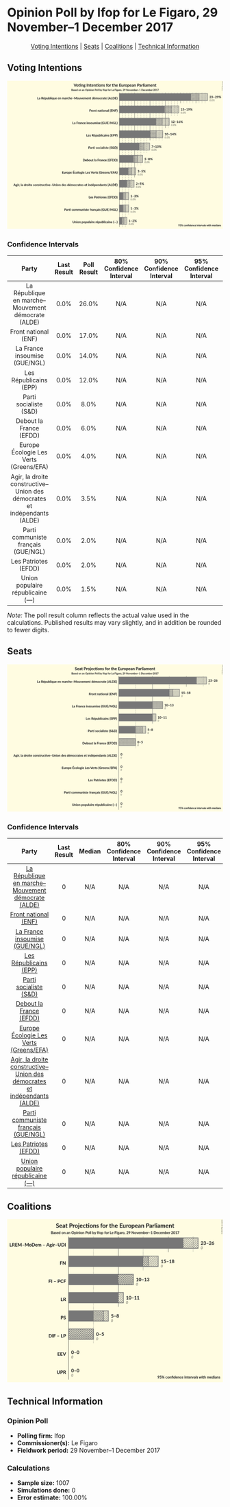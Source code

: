 # Opinion Poll by Ifop for Le Figaro, 29 November–1 December 2017

<p align="center"><a href="#voting-intentions">Voting Intentions</a> | <a href="#seats">Seats</a> | <a href="#coalitions">Coalitions</a> | <a href="#technical-information">Technical Information</a></p>

## Voting Intentions

![Graph with voting intentions not yet produced](2017-12-01-Ifop.png "Voting Intentions")

### Confidence Intervals

| Party | Last Result | Poll Result | 80% Confidence Interval | 90% Confidence Interval | 95% Confidence Interval | 99% Confidence Interval |
|:-----:|:-----------:|:-----------:|:-----------------------:|:-----------------------:|:-----------------------:|:-----------------------:|
| La République en marche–Mouvement démocrate (ALDE) | 0.0% | 26.0% | N/A |N/A |N/A |N/A |
| Front national (ENF) | 0.0% | 17.0% | N/A |N/A |N/A |N/A |
| La France insoumise (GUE/NGL) | 0.0% | 14.0% | N/A |N/A |N/A |N/A |
| Les Républicains (EPP) | 0.0% | 12.0% | N/A |N/A |N/A |N/A |
| Parti socialiste (S&D) | 0.0% | 8.0% | N/A |N/A |N/A |N/A |
| Debout la France (EFDD) | 0.0% | 6.0% | N/A |N/A |N/A |N/A |
| Europe Écologie Les Verts (Greens/EFA) | 0.0% | 4.0% | N/A |N/A |N/A |N/A |
| Agir, la droite constructive–Union des démocrates et indépendants (ALDE) | 0.0% | 3.5% | N/A |N/A |N/A |N/A |
| Parti communiste français (GUE/NGL) | 0.0% | 2.0% | N/A |N/A |N/A |N/A |
| Les Patriotes (EFDD) | 0.0% | 2.0% | N/A |N/A |N/A |N/A |
| Union populaire républicaine (—) | 0.0% | 1.5% | N/A |N/A |N/A |N/A |

*Note:* The poll result column reflects the actual value used in the calculations. Published results may vary slightly, and in addition be rounded to fewer digits.

## Seats

![Graph with seats not yet produced](2017-12-01-Ifop-seats.png "Seats")

### Confidence Intervals

| Party | Last Result | Median | 80% Confidence Interval | 90% Confidence Interval | 95% Confidence Interval | 99% Confidence Interval |
|:-----:|:-----------:|:------:|:-----------------------:|:-----------------------:|:-----------------------:|:-----------------------:|
| <a href="#la-république-en-marche–mouvement-démocrate-(alde)">La République en marche–Mouvement démocrate (ALDE)</a> | 0 | N/A | N/A |N/A |N/A |N/A |
| <a href="#front-national-(enf)">Front national (ENF)</a> | 0 | N/A | N/A |N/A |N/A |N/A |
| <a href="#la-france-insoumise-(gue/ngl)">La France insoumise (GUE/NGL)</a> | 0 | N/A | N/A |N/A |N/A |N/A |
| <a href="#les-républicains-(epp)">Les Républicains (EPP)</a> | 0 | N/A | N/A |N/A |N/A |N/A |
| <a href="#parti-socialiste-(s&d)">Parti socialiste (S&D)</a> | 0 | N/A | N/A |N/A |N/A |N/A |
| <a href="#debout-la-france-(efdd)">Debout la France (EFDD)</a> | 0 | N/A | N/A |N/A |N/A |N/A |
| <a href="#europe-Écologie-les-verts-(greens/efa)">Europe Écologie Les Verts (Greens/EFA)</a> | 0 | N/A | N/A |N/A |N/A |N/A |
| <a href="#agir,-la-droite-constructive–union-des-démocrates-et-indépendants-(alde)">Agir, la droite constructive–Union des démocrates et indépendants (ALDE)</a> | 0 | N/A | N/A |N/A |N/A |N/A |
| <a href="#parti-communiste-français-(gue/ngl)">Parti communiste français (GUE/NGL)</a> | 0 | N/A | N/A |N/A |N/A |N/A |
| <a href="#les-patriotes-(efdd)">Les Patriotes (EFDD)</a> | 0 | N/A | N/A |N/A |N/A |N/A |
| <a href="#union-populaire-républicaine-(—)">Union populaire républicaine (—)</a> | 0 | N/A | N/A |N/A |N/A |N/A |


## Coalitions

![Graph with coalitions seats not yet produced](2017-12-01-Ifop-coalitions-seats.png "Coalitions Seats")


## Technical Information

### Opinion Poll

+ **Polling firm:** Ifop
+ **Commissioner(s):** Le Figaro
+ **Fieldwork period:** 29 November–1 December 2017

### Calculations

+ **Sample size:** 1007
+ **Simulations done:** 0
+ **Error estimate:** 100.00%

